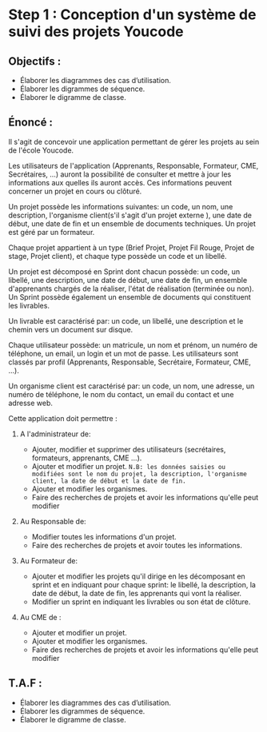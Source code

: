 # Step 1 : Conception d'un système de suivi des projets Youcode

## Objectifs :
* Élaborer les diagrammes des cas d’utilisation.
* Élaborer les digrammes de séquence.
* Élaborer le digramme de classe.

## Énoncé :  
Il s'agit de concevoir une application permettant de gérer les projets au sein de l'école Youcode.

Les utilisateurs de l'application (Apprenants, Responsable, Formateur, CME, Secrétaires, …) auront la possibilité de consulter et mettre à jour les informations aux quelles ils auront accès. Ces informations peuvent concerner un projet en cours ou clôturé. 

Un projet possède les informations suivantes: un code, un nom, une description, l'organisme client(s'il s'agit d'un projet externe ), une date de début, une date de fin et un ensemble de documents techniques. Un projet est géré par un formateur.

Chaque projet appartient à un type (Brief Projet, Projet Fil Rouge, Projet de stage, Projet client), et chaque type possède un code et un libellé.

Un projet est décomposé en Sprint dont chacun possède: un code, un libellé, une description, une date de début, une date de fin, un ensemble d'apprenants chargés de la réaliser, l'état de réalisation (terminée ou non). Un Sprint possède également un ensemble de documents qui constituent les livrables.

Un livrable est caractérisé par: un code, un libellé, une description et le chemin vers un document sur disque. 

Chaque utilisateur possède: un matricule, un nom et prénom, un numéro de téléphone, un email, un login et un mot de passe. Les utilisateurs sont classés par profil (Apprenants, Responsable, Secrétaire, Formateur, CME, …).

 Un organisme client est caractérisé par: un code, un nom, une adresse, un numéro de téléphone, le nom du contact, un email du contact et une adresse web.

Cette application doit permettre :

 1. A l'administrateur de:
    * Ajouter, modifier et supprimer des utilisateurs (secrétaires, formateurs, apprenants, CME …).
    * Ajouter et modifier un projet.
    `N.B: les données saisies ou modifiées sont le nom du projet, la description, l'organisme client, la date de début et la date de fin.`
    * Ajouter et modifier les organismes.
    * Faire des recherches de projets et avoir les informations qu'elle peut modifier

 2. Au Responsable de:
    * Modifier toutes les informations d'un projet.
    * Faire des recherches de projets et avoir toutes les informations.

 3. Au Formateur de:
    * Ajouter et modifier les projets qu'il dirige en les décomposant en sprint et en indiquant pour chaque sprint: le libellé, la description, la date de début, la date de fin, les apprenants qui vont la réaliser.
    * Modifier un sprint en indiquant les livrables ou son état de clôture.

4. Au CME de : 
    * Ajouter et modifier un projet.
    * Ajouter et modifier les organismes.
    * Faire des recherches de projets et avoir les informations qu'elle peut modifier

## T.A.F :
* Élaborer les diagrammes des cas d’utilisation.
* Élaborer les digrammes de séquence.
* Élaborer le digramme de classe.
